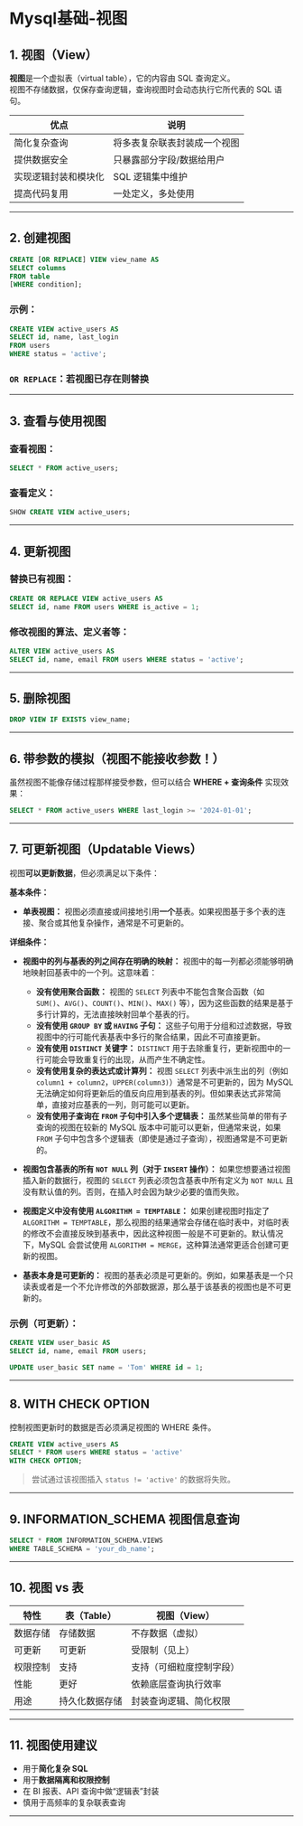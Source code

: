# Mysql基础-视图

## 1. 视图（View）

**视图**是一个虚拟表（virtual table），它的内容由 SQL 查询定义。  
视图不存储数据，仅保存查询逻辑，查询视图时会动态执行它所代表的 SQL 语句。


| 优点                                | 说明 |
|-------------------------------------|------|
| 简化复杂查询                        | 将多表复杂联表封装成一个视图 |
| 提供数据安全                        | 只暴露部分字段/数据给用户 |
| 实现逻辑封装和模块化               | SQL 逻辑集中维护 |
| 提高代码复用                        | 一处定义，多处使用 |

---

## 2. 创建视图

```sql
CREATE [OR REPLACE] VIEW view_name AS
SELECT columns
FROM table
[WHERE condition];
```

### 示例：

```sql
CREATE VIEW active_users AS
SELECT id, name, last_login
FROM users
WHERE status = 'active';
```

### `OR REPLACE`：若视图已存在则替换

---

## 3. 查看与使用视图

### 查看视图：

```sql
SELECT * FROM active_users;
```

### 查看定义：

```sql
SHOW CREATE VIEW active_users;
```

---

## 4. 更新视图

### 替换已有视图：

```sql
CREATE OR REPLACE VIEW active_users AS
SELECT id, name FROM users WHERE is_active = 1;
```

### 修改视图的算法、定义者等：

```sql
ALTER VIEW active_users AS
SELECT id, name, email FROM users WHERE status = 'active';
```

---

## 5. 删除视图

```sql
DROP VIEW IF EXISTS view_name;
```

---

## 6. 带参数的模拟（视图不能接收参数！）

虽然视图不能像存储过程那样接受参数，但可以结合 **WHERE + 查询条件** 实现效果：

```sql
SELECT * FROM active_users WHERE last_login >= '2024-01-01';
```

---

## 7. 可更新视图（Updatable Views）

视图**可以更新数据**，但必须满足以下条件：

**基本条件：**

* **单表视图：** 视图必须直接或间接地引用**一个**基表。如果视图基于多个表的连接、聚合或其他复杂操作，通常是不可更新的。

**详细条件：**

* **视图中的列与基表的列之间存在明确的映射：** 视图中的每一列都必须能够明确地映射回基表中的一个列。这意味着：
    * **没有使用聚合函数：** 视图的 `SELECT` 列表中不能包含聚合函数（如 `SUM()`、`AVG()`、`COUNT()`、`MIN()`、`MAX()` 等），因为这些函数的结果是基于多行计算的，无法直接映射回单个基表的行。
    * **没有使用 `GROUP BY` 或 `HAVING` 子句：** 这些子句用于分组和过滤数据，导致视图中的行可能代表基表中多行的聚合结果，因此不可直接更新。
    * **没有使用 `DISTINCT` 关键字：** `DISTINCT` 用于去除重复行，更新视图中的一行可能会导致重复行的出现，从而产生不确定性。
    * **没有使用复杂的表达式或计算列：** 视图 `SELECT` 列表中派生出的列（例如 `column1 + column2`，`UPPER(column3)`）通常是不可更新的，因为 MySQL 无法确定如何将更新后的值反向应用到基表的列。但如果表达式非常简单，直接对应基表的一列，则可能可以更新。
    * **没有使用子查询在 `FROM` 子句中引入多个逻辑表：** 虽然某些简单的带有子查询的视图在较新的 MySQL 版本中可能可以更新，但通常来说，如果 `FROM` 子句中包含多个逻辑表（即使是通过子查询），视图通常是不可更新的。

* **视图包含基表的所有 `NOT NULL` 列（对于 `INSERT` 操作）：** 如果您想要通过视图插入新的数据行，视图的 `SELECT` 列表必须包含基表中所有定义为 `NOT NULL` 且没有默认值的列。否则，在插入时会因为缺少必要的值而失败。

* **视图定义中没有使用 `ALGORITHM = TEMPTABLE`：** 如果创建视图时指定了 `ALGORITHM = TEMPTABLE`，那么视图的结果通常会存储在临时表中，对临时表的修改不会直接反映到基表中，因此这种视图一般是不可更新的。默认情况下，MySQL 会尝试使用 `ALGORITHM = MERGE`，这种算法通常更适合创建可更新的视图。

* **基表本身是可更新的：** 视图的基表必须是可更新的。例如，如果基表是一个只读表或者是一个不允许修改的外部数据源，那么基于该基表的视图也是不可更新的。


### 示例（可更新）：

```sql
CREATE VIEW user_basic AS
SELECT id, name, email FROM users;
```

```sql
UPDATE user_basic SET name = 'Tom' WHERE id = 1;
```

---

## 8. WITH CHECK OPTION

控制视图更新时的数据是否必须满足视图的 WHERE 条件。

```sql
CREATE VIEW active_users AS
SELECT * FROM users WHERE status = 'active'
WITH CHECK OPTION;
```

> 尝试通过该视图插入 `status != 'active'` 的数据将失败。

---

## 9. INFORMATION_SCHEMA 视图信息查询

```sql
SELECT * FROM INFORMATION_SCHEMA.VIEWS
WHERE TABLE_SCHEMA = 'your_db_name';
```

---

## 10. 视图 vs 表

| 特性         | 表（Table）    | 视图（View）         |
|--------------|----------------|-----------------------|
| 数据存储     | 存储数据        | 不存数据（虚拟）      |
| 可更新       | 可更新         | 受限制（见上）       |
| 权限控制     | 支持            | 支持（可细粒度控制字段）  |
| 性能         | 更好            | 依赖底层查询执行效率    |
| 用途         | 持久化数据存储     | 封装查询逻辑、简化权限   |

---

## 11. 视图使用建议

- 用于**简化复杂 SQL**  
- 用于**数据隔离和权限控制**  
- 在 BI 报表、API 查询中做“逻辑表”封装  
- 慎用于高频率的复杂联表查询

---

